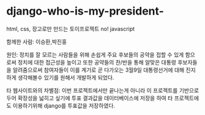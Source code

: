 # django-who-is-my-president-
html, css, 장고로만 만드는 토이프로젝트 no! javascript

함께한 사람: 이승환,박진홍

원인: 정치를 잘 모르는 사람들을 위해 손쉽게 주요 후보들의 공약을 접할 수 있게 함으로써 정치에 대한 접근성을 높이고
또한 공약들의 찬/반을 통해 알맞은 대통령 후보자들을 알려줌으로써 참여자들이 이를 계기로 곧 다가오는 3월9일 대통령선거에 대해
진지하게 생각해볼수 있기를 원해서 개발하게 되었다.

타 웹사이트와의 차별점: 이번 프로젝트에서만 끝나는게 아니라 이 프로젝트를 기반으로 두어 확장성을 넓히고 싶기에
투표 결과값을 데이터베이스에 저장을 하여 타 프로젝트에도 이용하기위해 django를 투표값을 저장하였다.

